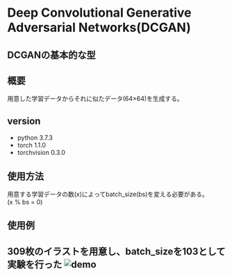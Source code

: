 # Deep Convolutional Generative Adversarial Networks(DCGAN)
DCGANの基本的な型  
----
## 概要
用意した学習データからそれに似たデータ(64×64)を生成する。  

## version
- python 3.7.3
- torch 1.1.0  
- torchvision 0.3.0  

## 使用方法  
用意する学習データの数(x)によってbatch_size(bs)を変える必要がある。  
(x % bs = 0)  
## 使用例  
309枚のイラストを用意し、batch_sizeを103として実験を行った
![demo](https://github.com/kazaichi/dcgan.wiki.git/images/train_process.gif)
----


